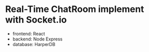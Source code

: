 # Real-Time ChatRoom implement with Socket.io
- frontend: React
- backend: Node Express
- database: HarperDB